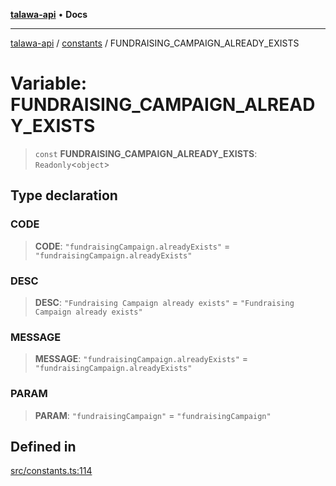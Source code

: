 [**talawa-api**](../../README.md) • **Docs**

***

[talawa-api](../../modules.md) / [constants](../README.md) / FUNDRAISING\_CAMPAIGN\_ALREADY\_EXISTS

# Variable: FUNDRAISING\_CAMPAIGN\_ALREADY\_EXISTS

> `const` **FUNDRAISING\_CAMPAIGN\_ALREADY\_EXISTS**: `Readonly`\<`object`\>

## Type declaration

### CODE

> **CODE**: `"fundraisingCampaign.alreadyExists"` = `"fundraisingCampaign.alreadyExists"`

### DESC

> **DESC**: `"Fundraising Campaign already exists"` = `"Fundraising Campaign already exists"`

### MESSAGE

> **MESSAGE**: `"fundraisingCampaign.alreadyExists"` = `"fundraisingCampaign.alreadyExists"`

### PARAM

> **PARAM**: `"fundraisingCampaign"` = `"fundraisingCampaign"`

## Defined in

[src/constants.ts:114](https://github.com/PalisadoesFoundation/talawa-api/blob/6712e9940a5702665afc506fa9f6e9d7e1dc7991/src/constants.ts#L114)
